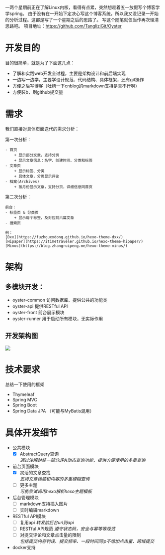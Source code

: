 一两个星期前正在了解Linux内核，看得有点累，突然想趁着五一放假写个博客学学spring。
由于没有在一开始下定决心写这个博客系统，所以我又没记录一开始的分析过程。这都是写了一个星期之后的思路了。
写这个随笔就仅当作再次理清思路吧。
项目地址：https://github.com/TangliziGit/Oyster

# 开发目的

目的很简单，就是为了下面这几点：
- 了解和实践web开发全过程，主要是架构设计和前后端实现
- 一边写一边学，主要学设计规范、代码结构、具体框架，还有git操作
- 方便之后写博客（吐槽一下cnblog的markdown支持是真不行啊）
- 方便装b，刷github提交量

# 需求

我们直接对具体页面迭代的需求分析：

第一次分析：
```
- 首页
    + 显示部分文章，支持分页
    + 显示文章信息：名字、创建时间、分类和标签
- 文章页
    + 显示标签、分类
    + 具体文章，分页显示评论
- 档案(Archives)
    + 按月份显示文章，支持分页，详细信息同首页

```

第二次分析：
```
前台：
- 标签页 & 分类页
    + 显示每个标签，及对应前六篇文章
- 搜索页

例：
[Dxx](https://fuzhouxxdong.github.io/hexo-theme-dxx/)
[Hipaper](https://itimetraveler.github.io/hexo-theme-hipaper/)
[Minos](https://blog.zhangruipeng.me/hexo-theme-minos/)
```

# 架构

## 多模块开发：
- oyster-common
    访问数据库、提供公共的功能类
- oyster-api
    提供RESTful API
- oyster-front
    前台展示模块
- oyster-runner
    用于启动所有模块，无实际作用

## 开发架构图
![](https://img2018.cnblogs.com/blog/1225237/201905/1225237-20190504201555944-2059677274.png)


# 技术要求

总结一下使用的框架
- Thymeleaf
- Spring MVC
- Spring Boot
- Spring Data JPA （可能与MyBatis混用）

# 具体开发细节

- 公共模块
    - [x] AbstractQuery查询  
        *通过注解封装一部分JPA动态查询功能，提供方便使用的多重查询*
- 前台页面模块
    - [x] 灵活的文章查找  
        *支持文章标题和内容的多重模糊查询*
    - [ ] 更多主题  
        *可能尝试调用hexo解析hexo主题模板*
- 后台管理模块
    - [ ] markdown支持插入图片
    - [ ] 实时编辑markdown  
- RESTful API模块
    - [ ] 复用api
        *转发前后台url到api*
    - [ ] RESTful API规范
        *遵守状态码，安全与幂等等规范*
    - [ ] 对提交评论和文章点击量的限制  
        *包括提交内容判误、提交频率、一段时间同ip不增加点击量、跨域提交*
- docker支持